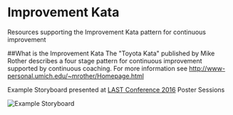 # Improvement Kata
Resources supporting the Improvement Kata pattern for continuous improvement

##What is the Improvement Kata
The "Toyota Kata" published by Mike Rother describes a four stage pattern for continuous improvement supported by continuous coaching. 
For more information see http://www-personal.umich.edu/~mrother/Homepage.html

Example Storyboard presented at [LAST Conference 2016](http://lanyrd.com/2016/lastconf/) Poster Sessions

![Example Storyboard](https://raw.githubusercontent.com/computershare/improvementkata/master/ExampleStoryboard.jpg "Example Storyboard")

